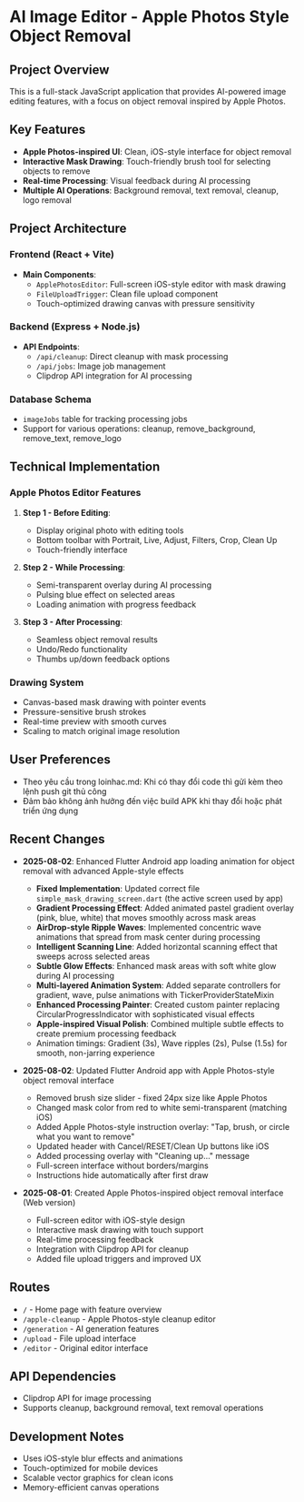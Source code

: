 # AI Image Editor - Apple Photos Style Object Removal

## Project Overview
This is a full-stack JavaScript application that provides AI-powered image editing features, with a focus on object removal inspired by Apple Photos.

## Key Features
- **Apple Photos-inspired UI**: Clean, iOS-style interface for object removal
- **Interactive Mask Drawing**: Touch-friendly brush tool for selecting objects to remove
- **Real-time Processing**: Visual feedback during AI processing
- **Multiple AI Operations**: Background removal, text removal, cleanup, logo removal

## Project Architecture

### Frontend (React + Vite)
- **Main Components**:
  - `ApplePhotosEditor`: Full-screen iOS-style editor with mask drawing
  - `FileUploadTrigger`: Clean file upload component
  - Touch-optimized drawing canvas with pressure sensitivity
  
### Backend (Express + Node.js)
- **API Endpoints**:
  - `/api/cleanup`: Direct cleanup with mask processing
  - `/api/jobs`: Image job management
  - Clipdrop API integration for AI processing

### Database Schema
- `imageJobs` table for tracking processing jobs
- Support for various operations: cleanup, remove_background, remove_text, remove_logo

## Technical Implementation

### Apple Photos Editor Features
1. **Step 1 - Before Editing**:
   - Display original photo with editing tools
   - Bottom toolbar with Portrait, Live, Adjust, Filters, Crop, Clean Up
   - Touch-friendly interface

2. **Step 2 - While Processing**:
   - Semi-transparent overlay during AI processing
   - Pulsing blue effect on selected areas
   - Loading animation with progress feedback

3. **Step 3 - After Processing**:
   - Seamless object removal results
   - Undo/Redo functionality
   - Thumbs up/down feedback options

### Drawing System
- Canvas-based mask drawing with pointer events
- Pressure-sensitive brush strokes
- Real-time preview with smooth curves
- Scaling to match original image resolution

## User Preferences
- Theo yêu cầu trong loinhac.md: Khi có thay đổi code thì gửi kèm theo lệnh push git thủ công
- Đảm bảo không ảnh hưởng đến việc build APK khi thay đổi hoặc phát triển ứng dụng

## Recent Changes
- **2025-08-02**: Enhanced Flutter Android app loading animation for object removal with advanced Apple-style effects
  - **Fixed Implementation**: Updated correct file `simple_mask_drawing_screen.dart` (the active screen used by app)
  - **Gradient Processing Effect**: Added animated pastel gradient overlay (pink, blue, white) that moves smoothly across mask areas
  - **AirDrop-style Ripple Waves**: Implemented concentric wave animations that spread from mask center during processing
  - **Intelligent Scanning Line**: Added horizontal scanning effect that sweeps across selected areas
  - **Subtle Glow Effects**: Enhanced mask areas with soft white glow during AI processing
  - **Multi-layered Animation System**: Added separate controllers for gradient, wave, pulse animations with TickerProviderStateMixin
  - **Enhanced Processing Painter**: Created custom painter replacing CircularProgressIndicator with sophisticated visual effects
  - **Apple-inspired Visual Polish**: Combined multiple subtle effects to create premium processing feedback
  - Animation timings: Gradient (3s), Wave ripples (2s), Pulse (1.5s) for smooth, non-jarring experience
  
- **2025-08-02**: Updated Flutter Android app with Apple Photos-style object removal interface
  - Removed brush size slider - fixed 24px size like Apple Photos
  - Changed mask color from red to white semi-transparent (matching iOS)
  - Added Apple Photos-style instruction overlay: "Tap, brush, or circle what you want to remove"
  - Updated header with Cancel/RESET/Clean Up buttons like iOS
  - Added processing overlay with "Cleaning up..." message
  - Full-screen interface without borders/margins
  - Instructions hide automatically after first draw

- **2025-08-01**: Created Apple Photos-inspired object removal interface (Web version)
  - Full-screen editor with iOS-style design
  - Interactive mask drawing with touch support
  - Real-time processing feedback
  - Integration with Clipdrop API for cleanup
  - Added file upload triggers and improved UX

## Routes
- `/` - Home page with feature overview
- `/apple-cleanup` - Apple Photos-style cleanup editor
- `/generation` - AI generation features
- `/upload` - File upload interface
- `/editor` - Original editor interface

## API Dependencies
- Clipdrop API for image processing
- Supports cleanup, background removal, text removal operations

## Development Notes
- Uses iOS-style blur effects and animations
- Touch-optimized for mobile devices
- Scalable vector graphics for clean icons
- Memory-efficient canvas operations